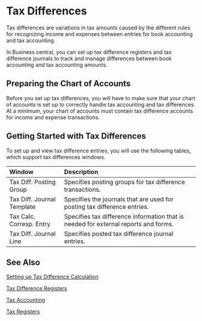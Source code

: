 # Tax Differences

Tax differences are variations in tax amounts caused by the different rules for recognizing income and expenses between entries for book accounting and tax accounting. 

In Business central, you can set up tax difference registers and tax difference journals to track and manage differences between book accounting and tax accounting amounts.

 

## Preparing the Chart of Accounts

Before you set up tax differences, you will have to make sure that your chart of accounts is set up to correctly handle tax accounting and tax differences. At a minimum, your chart of accounts must contain tax difference accounts for income and expense transactions.

 

## Getting Started with Tax Differences 

To set up and view tax difference entries, you will use the following tables, which support tax differences windows.

| Window                     | Description                                                  |
| :------------------------- | :----------------------------------------------------------- |
| Tax Diff. Posting Group    | Specifies posting groups for tax difference transactions.    |
| Tax Diff. Journal Template | Specifies the journals that are used for posting tax difference entries. |
| Tax Calc. Corresp. Entry   | Specifies tax difference information that is needed for external reports and forms. |
| Tax Diff. Journal Line     | Specifies posted tax difference journal entries.             |

 

## See Also 

[Setting up Tax Difference Calculation](Setting-up-Tax-Difference-Calculation.md)

[Tax Difference Registers](Tax-Difference-Registers.md)

[Tax Accounting](Tax-Accounting.md)

[Tax Registers](Tax-Registers.md)
